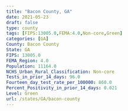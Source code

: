 ```yaml
---
title: "Bacon County, GA"
date: 2021-05-23
draft: false
type: county
tags: [FIPS:13005.0,FEMA:4.0,Non-core,Green]
categories: [GA]
County: Bacon County
State: GA
FIPS: 13005.0
FEMA_Region: 4.0
Population: 11164.0
NCHS_Urban_Rural_Classification: Non-core
Tests_in_prior_14_days: 96.0
Fourteen_day_test_rate_per_100000: 860.0
Percent_Positivity_in_prior_14_days: 0.021
Level: Green
url: /states/GA/bacon-county
---
```




